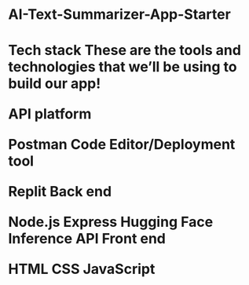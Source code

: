 # AI-Text-Summarizer-App-Starter
<h1>Tech stack
These are the tools and technologies that we’ll be using to build our app!

API platform

Postman
Code Editor/Deployment tool

Replit 
Back end

Node.js
Express
Hugging Face Inference API
Front end

HTML
CSS
JavaScript</h1>
